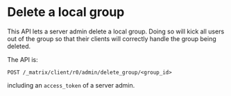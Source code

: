 # Delete a local group

This API lets a server admin delete a local group. Doing so will kick all
users out of the group so that their clients will correctly handle the group
being deleted.


The API is:

```
POST /_matrix/client/r0/admin/delete_group/<group_id>
```

including an `access_token` of a server admin.
